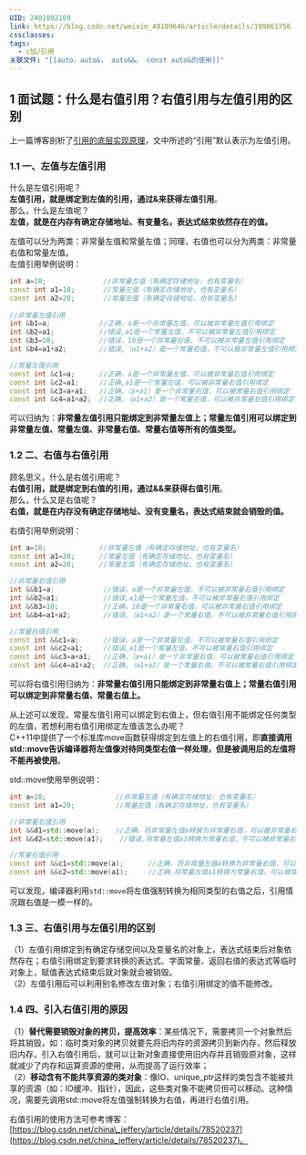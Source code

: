 ```yaml
---
UID: 2401092109
link: https://blog.csdn.net/weixin_49199646/article/details/109861756
cssclasses: 
tags:
  - c加/引用
关联文件: "[[auto，auto&， auto&&， const auto&的使用]]"
---
```

## 1 面试题：什么是右值引用？右值引用与左值引用的区别
上一篇博客剖析了[引用的底层实现原理](https://blog.csdn.net/weixin_49199646/article/details/109847691)，文中所述的“引用”默认表示为左值引用。

### 1.1 一、左值与左值引用 ###

什么是左值引用呢？  
**左值引用，就是绑定到左值的引用，通过&来获得左值引用**。  
 那么，什么是左值呢？  
**左值，就是在内存有确定存储地址、有变量名，表达式结束依然存在的值。**

左值可以分为两类：非常量左值和常量左值；同理，右值也可以分为两类：非常量右值和常量左值。  
 左值引用举例说明：

```cpp
int a=10;              //非常量左值（有确定存储地址，也有变量名）
const int a1=10;       //常量左值（有确定存储地址，也有变量名）
const int a2=20;       //常量左值（有确定存储地址，也有变量名）
 
//非常量左值引用
int &b1=a;            //正确，a是一个非常量左值，可以被非常量左值引用绑定
int &b2=a1;           //错误,a1是一个常量左值，不可以被非常量左值引用绑定
int &b3=10;           //错误，10是一个非常量右值，不可以被非常量左值引用绑定
int &b4=a1+a2;        //错误,（a1+a2）是一个常量右值，不可以被非常量左值引用绑定

//常量左值引用
const int &c1=a;      //正确，a是一个非常量左值，可以被非常量右值引用绑定
const int &c2=a1;     //正确,a1是一个常量左值，可以被非常量右值引用绑定
const int &c3=a+a1;   //正确，（a+a1）是一个非常量右值，可以被常量右值引用绑定
const int &c4=a1+a2;  //正确,（a1+a2）是一个常量右值，可以被非常量右值引用绑定
```

可以归纳为：**非常量左值引用只能绑定到非常量左值上；常量左值引用可以绑定到非常量左值、常量左值、非常量右值、常量右值等所有的值类型。**

### 1.2 二、右值与右值引用 ###

顾名思义，什么是右值引用呢？  
**右值引用，就是绑定到右值的引用，通过&&来获得右值引用**。  
 那么，什么又是右值呢？  
**右值，就是在内存没有确定存储地址、没有变量名，表达式结束就会销毁的值。**

右值引用举例说明：

```cpp
int a=10;             //非常量左值（有确定存储地址，也有变量名）
const int a1=20;      //常量左值（有确定存储地址，也有变量名）
const int a2=20;      //常量左值（有确定存储地址，也有变量名）

//非常量右值引用
int &&b1=a;            //错误，a是一个非常量左值，不可以被非常量右值引用绑定
int &&b2=a1;           //错误,a1是一个常量左值，不可以被非常量右值引用绑定
int &&b3=10;           //正确，10是一个非常量右值，可以被非常量右值引用绑定
int &&b4=a1+a2;        //错误,（a1+a2）是一个常量右值，不可以被非常量右值引用绑定

//常量右值引用
const int &&c1=a;      //错误，a是一个非常量左值，不可以被常量右值引用绑定
const int &&c2=a1;     //错误,a1是一个常量左值，不可以被常量右值引用绑定
const int &&c3=a+a1;   //正确，（a+a1）是一个非常量右值，可以被常量右值引用绑定
const int &&c4=a1+a2;  //正确,（a1+a2）是一个常量右值，不可以被常量右值引用绑定
```

可以将右值引用归纳为：**非常量右值引用只能绑定到非常量右值上；常量右值引用可以绑定到非常量右值、常量右值上。**

从上述可以发现，常量左值引用可以绑定到右值上，但右值引用不能绑定任何类型的左值，若想利用右值引用绑定左值该怎么办呢？  
 C++11中提供了一个标准库move函数获得绑定到左值上的右值引用，即**直接调用std::move告诉编译器将左值像对待同类型右值一样处理，但是被调用后的左值将不能再被使用**。

std::move使用举例说明：

```cpp
int a=10;                 //非常量左值（有确定存储地址，也有变量名）
const int a1=20;          //常量左值（有确定存储地址，也有变量名）

//非常量右值引用
int &&d1=std::move(a);    //正确，将非常量左值a转换为非常量右值，可以被非常量右值引用绑定
int &&d2=std::move(a1);    //错误,将常量左值a1转换为常量右值，不可以被非常量右值引用绑定

//常量右值引用
const int &&c1=std::move(a);      //正确，将非常量左值a转换为非常量右值，可以被常量右值引用绑定
const int &&c2=std::move(a1);     //正确,将常量左值a1转换为常量右值，可以被常量右值引用绑定
```

可以发现，编译器利用`std::move`将左值强制转换为相同类型的右值之后，引用情况跟右值是一模一样的。

### 1.3 三、右值引用与左值引用的区别 ###

（1）左值引用绑定到有确定存储空间以及变量名的对象上，表达式结束后对象依然存在；右值引用绑定到要求转换的表达式、字面常量、返回右值的表达式等临时对象上，赋值表达式结束后就对象就会被销毁。  
 （2）左值引用后可以利用别名修改左值对象；右值引用绑定的值不能修改。

### 1.4 四、引入右值引用的原因 ###

（1）**替代需要销毁对象的拷贝，提高效率**：某些情况下，需要拷贝一个对象然后将其销毁，如：临时类对象的拷贝就要先将旧内存的资源拷贝到新内存，然后释放旧内存，引入右值引用后，就可以让新对象直接使用旧内存并且销毁原对象，这样就减少了内存和运算资源的使用，从而提高了运行效率；  
 （2）**移动含有不能共享资源的类对象**：像IO、unique\_ptr这样的类包含不能被共享的资源（如：IO缓冲、指针），因此，这些类对象不能拷贝但可以移动。这种情况，需要先调用std::move将左值强制转换为右值，再进行右值引用。

右值引用的使用方法可参考博客：[https://blog.csdn.net/china\_jeffery/article/details/78520237](https://blog.csdn.net/china_jeffery/article/details/78520237)。